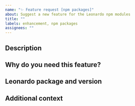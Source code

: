 ```yaml
---
name: "✨ Feature request [npm packages]"
about: Suggest a new feature for the Leonardo npm modules
title: ""
labels: enhancement, npm packages
assignees: ""
---
```


## Description

<!-- Describe your suggested feature in detail -->

## Why do you need this feature?

<!-- Tell us what this solves or why this is important to your use case -->

## Leonardo package and version

<!--ie:  **@leonardo-contrast-colors version:**  2.13.0 -->

## Additional context

<!-- Add any other context, workarounds, or screenshots about your request -->
